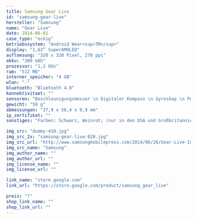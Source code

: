```yaml
---
title: Samsung Gear Live
id: "samsung-gear-live"
hersteller: "Samsung"
name: "Gear Live"
date: 2014-06-01
case_type: "eckig"
betriebssystem: "Android Wear<sup>TM</sup>"
display: "1,63” SuperAMOLED"
aufloesung: "320 x 320 Pixel, 278 ppi"
akku: "300 mAh"
prozessor: "1,2 GHz"
ram: "512 MB"
interner_speicher: "4 GB"
wlan: "-"
bluetooth: "Bluetooth 4.0"
konnektivitaet: ""
sensoren: "Beschleunigungsmesser \n Digitaler Kompass \n Gyroskop \n Pulsmesser"
gewicht: "59 g"
abmessungen: "37,9 x 56,4 x 8,9 mm"
ip_zertifikat: ""
sonstiges: "Farben: Schwarz, Weinrot; (nur in den USA und Großbritannien erhältlich)"

img_src: "dummy-410.jpg"
img_src_2x: "samsung-gear-live-820.jpg"
img_src_url: "http://www.samsungmobilepress.com/2014/06/26/Gear-Live-Image"
img_src_name: "Samsung"
img_author_name: ""
img_author_url: ""
img_license_name: ""
img_license_url: ""

link_name: "store.google.com"
link_url: "https://store.google.com/product/samsung_gear_live"

preis: "?"
shop_link_name: ""
shop_link_url: ""
---
```

